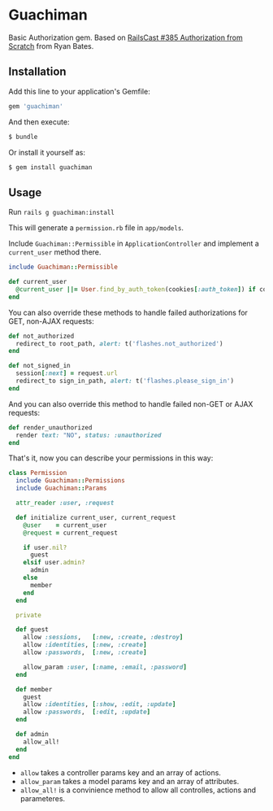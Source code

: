 Guachiman
=========

Basic Authorization gem. Based on [RailsCast #385 Authorization from Scratch](http://railscasts.com/episodes/385-authorization-from-scratch-part-1)
from Ryan Bates.

Installation
------------

Add this line to your application's Gemfile:

```ruby
gem 'guachiman'
```

And then execute:

```bash
$ bundle
```

Or install it yourself as:

```bash
$ gem install guachiman
```

Usage
-----

Run `rails g guachiman:install`

This will generate a `permission.rb` file in `app/models`.

Include `Guachiman::Permissible` in `ApplicationController` and implement a `current_user` method there.

```ruby
include Guachiman::Permissible

def current_user
  @current_user ||= User.find_by_auth_token(cookies[:auth_token]) if cookies[:auth_token]
end
```

You can also override these methods to handle failed authorizations for GET, non-AJAX requests:

```ruby
def not_authorized
  redirect_to root_path, alert: t('flashes.not_authorized')
end

def not_signed_in
  session[:next] = request.url
  redirect_to sign_in_path, alert: t('flashes.please_sign_in')
end
```

And you can also override this method to handle failed non-GET or AJAX requests:

```ruby
def render_unauthorized
  render text: "NO", status: :unauthorized
end
```

That's it, now you can describe your permissions in this way:

```ruby
class Permission
  include Guachiman::Permissions
  include Guachiman::Params

  attr_reader :user, :request

  def initialize current_user, current_request
    @user    = current_user
    @request = current_request

    if user.nil?
      guest
    elsif user.admin?
      admin
    else
      member
    end
  end

  private

  def guest
    allow :sessions,   [:new, :create, :destroy]
    allow :identities, [:new, :create]
    allow :passwords,  [:new, :create]

    allow_param :user, [:name, :email, :password]
  end

  def member
    guest
    allow :identities, [:show, :edit, :update]
    allow :passwords,  [:edit, :update]
  end

  def admin
    allow_all!
  end
end
```

* `allow` takes a controller params key and an array of actions.
* `allow_param` takes a model params key and an array of attributes.
* `allow_all!` is a convinience method to allow all controlles, actions and parameteres.
